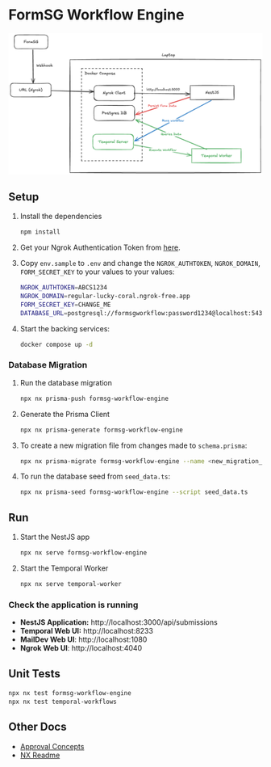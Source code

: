 # FormSG Workflow Engine

![System Architecture](./docs/system_architecture.png)

## Setup

1. Install the dependencies

   ```bash
   npm install
   ```

2. Get your Ngrok Authentication Token from [here](https://dashboard.ngrok.com/get-started/your-authtoken).

3. Copy `env.sample` to `.env` and change the `NGROK_AUTHTOKEN`, `NGROK_DOMAIN`, `FORM_SECRET_KEY` to your values to your values:

   ```bash
   NGROK_AUTHTOKEN=ABCS1234
   NGROK_DOMAIN=regular-lucky-coral.ngrok-free.app
   FORM_SECRET_KEY=CHANGE_ME
   DATABASE_URL=postgresql://formsgworkflow:password1234@localhost:5432/formsgworkflow?schema=public
   ```

4. Start the backing services:

   ```bash
   docker compose up -d
   ```

### Database Migration

1. Run the database migration

   ```bash
   npx nx prisma-push formsg-workflow-engine
   ```

2. Generate the Prisma Client

   ```bash
   npx nx prisma-generate formsg-workflow-engine
   ```

3. To create a new migration file from changes made to `schema.prisma`:

   ```bash
   npx nx prisma-migrate formsg-workflow-engine --name <new_migration_name>
   ```

4. To run the database seed from `seed_data.ts`:

   ```bash
   npx nx prisma-seed formsg-workflow-engine --script seed_data.ts
   ```

## Run

1. Start the NestJS app

   ```bash
   npx nx serve formsg-workflow-engine
   ```

2. Start the Temporal Worker

   ```bash
   npx nx serve temporal-worker
   ```

### Check the application is running

- **NestJS Application:** http://localhost:3000/api/submissions
- **Temporal Web UI:** http://localhost:8233
- **MailDev Web UI**: http://localhost:1080
- **Ngrok Web UI**: http://localhost:4040

## Unit Tests

```bash
npx nx test formsg-workflow-engine
npx nx test temporal-workflows
```

## Other Docs

- [Approval Concepts](./docs/approval_concepts.md)
- [NX Readme](./docs/README_NX.md)

